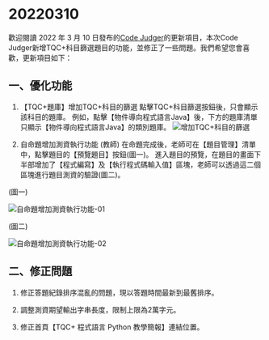 # 20220310

歡迎閱讀 2022 年 3 月 10 日發布的[Code Judger](http://www.codejudger.com)的更新項目，本次Code Judger新增TQC+科目篩選題目的功能，並修正了一些問題。我們希望您會喜歡，更新項目如下：

## 一、優化功能

1. 【TQC+題庫】增加TQC+科目的篩選
點擊TQC+科目篩選按鈕後，只會顯示該科目的題庫。
例如，點擊【物件導向程式語言Java】後，下方的題庫清單只顯示【物件導向程式語言Java】的類別題庫。
![增加TQC+科目的篩選](https://i.imgur.com/ujnwlPo.jpg)

2. 自命題增加測資執行功能 (教師)
在命題完成後，老師可在【題目管理】清單中，點擊題目的【預覽題目】按鈕(圖一)。
進入題目的預覽，在題目的畫面下半部增加了【程式編寫】及【執行程式碼輸入值】區塊，老師可以透過這二個區塊進行題目測資的驗證(圖二)。

(圖一)

![自命題增加測資執行功能-01](https://i.imgur.com/u8lOyIT.jpg)

(圖二)

![自命題增加測資執行功能-02](https://i.imgur.com/WI3oUqd.jpg)

## 二、修正問題

1. 修正答題紀錄排序混亂的問題，現以答題時間最新到最舊排序。

2. 調整測資期望輸出字串長度，限制上限為2萬字元。

3. 修正首頁【TQC+ 程式語言 Python 教學簡報】連結位置。
